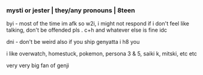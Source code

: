 ### mysti or jester | they/any pronouns | 8teen

byi - most of the time im afk so w2i, i might not respond if i don't feel like talking, don't be offended pls .
c+h and whatever else is fine idc

dni - don't be weird also if you ship genyatta i h8 you

i like overwatch, homestuck, pokemon, persona 3 & 5, saiki k, mitski, etc etc

very very big fan of genji 
